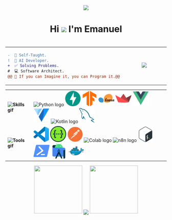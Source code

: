 <!-- Presentacion -->
<p align="center">
<img src="https://github.com/7oSkaaa/7oSkaaa/blob/main/Images/about_me.gif?raw=true" width="50px"></p>
<h1 align="center">Hi <img src = "https://raw.githubusercontent.com/MartinHeinz/MartinHeinz/master/wave.gif" width = 30px> I'm Emanuel</h1>

<!-- Descripcion -->
<table align="center" style="padding-top: 20px;">
<tr><td width="50%" align="left">

```diff
-  🚀 Self-Taught.
!  🤖 AI Developer.
+  ✅ Solving Problems.
#  💻 Software Architect.
@@ 🎇 If you can Imagine it, you can Program it.@@
```

</td><td width="50%" align="center">
    <img src="https://media2.giphy.com/media/v1.Y2lkPTc5MGI3NjExZnhrMzVvZ2E4ODVnM3ZodTFjNmpoeWE1aXdjZ3NpZWY3ejZ6bGxsbSZlcD12MV9pbnRlcm5hbF9naWZfYnlfaWQmY3Q9Zw/l2Je3ktsieOfOGa1G/giphy.webp" width="450">
</td></tr></table>

<!-- Skills and Tools-->
<table align="center">
    <tr>
        <td style="font-weight: bold; padding-right: 10px; vertical-align: center; border: none;">
        <img src="https://media2.giphy.com/media/QssGEmpkyEOhBCb7e1/giphy.gif?cid=ecf05e47a0n3gi1bfqntqmob8g9aid1oyj2wr3ds3mg700bl&rid=giphy.gif" width="30" alt="Skills gif">
        </td>
        <td>
        <img src="https://github.com/get-icon/geticon/blob/master/icons/python.svg" width="46" alt="Python logo"/>
        <img src="https://github.com/devicons/devicon/blob/master/icons/fastapi/fastapi-original.svg" width="48" alt="FastAPI logo"/>
        <img src="https://github.com/devicons/devicon/blob/master/icons/tensorflow/tensorflow-original.svg" width="48" alt="TensorFlow logo"/>
        <img src="https://github.com/devicons/devicon/blob/master/icons/scikitlearn/scikitlearn-original.svg" width="50" alt="ScikitLearn logo"/>
        <img src="https://github.com/devicons/devicon/blob/master/icons/streamlit/streamlit-original.svg" width="50" alt="Streamlit logo"/>
        <img src="https://github.com/devicons/devicon/blob/master/icons/vuejs/vuejs-original.svg" width="50" alt="Vue logo"/>
        <img src="https://github.com/devicons/devicon/blob/master/icons/vuetify/vuetify-original.svg" width="50" alt="Vuetify logo"/>
        <img src="https://github.com/get-icon/geticon/blob/master/icons/kotlin.svg" width="46" alt="Kotlin logo"/>
        <img src="https://github.com/devicons/devicon/blob/master/icons/mysql/mysql-original.svg" width="48" alt="MySQL logo"/>
        </td>
        </tr>
        <tr>
        <td style="font-weight: bold; padding-right: 10px; vertical-align: center; border: none;">
        <img src="https://media1.giphy.com/media/v1.Y2lkPTc5MGI3NjExNzJwYWV2c2dldHd1cjVidWJmamdqdndnaWRoeG1rYWJqYzZtemtoeSZlcD12MV9pbnRlcm5hbF9naWZfYnlfaWQmY3Q9Zw/PMb6pEvN31fPUBAYjx/giphy.webp" width="30" alt="Tools gif">
        </td>
        <td>
        <img src="https://github.com/devicons/devicon/blob/master/icons/vscode/vscode-original.svg" width="48" alt="VScode logo"/>
        <img src="https://github.com/devicons/devicon/blob/master/icons/swagger/swagger-original.svg" width="50" alt="Swagger logo"/>
        <img src="https://github.com/devicons/devicon/blob/master/icons/postman/postman-original.svg" width="48" alt="Postman logo"/>
        <img src="https://registry.npmmirror.com/@lobehub/icons-static-png/1.56.0/files/dark/colab-color.png" width="50" alt="Colab logo"/>
        <img src="https://registry.npmmirror.com/@lobehub/icons-static-png/1.56.0/files/dark/n8n-color.png" width="50" alt="n8n logo"/>
        <img src="https://github.com/devicons/devicon/blob/master/icons/bash/bash-original.svg" width="48" alt="Bash logo"/>
        <img src="https://github.com/devicons/devicon/blob/master/icons/powershell/powershell-original.svg" width="50" alt="PowerShell logo"/>
        <img src="https://github.com/devicons/devicon/blob/master/icons/androidstudio/androidstudio-original.svg" width="50" alt="AndroidStudio logo"/>
        <img src="https://github.com/devicons/devicon/blob/master/icons/docker/docker-original.svg" width="50" alt="Docker logo"/>
        </td>
    </tr>
</table>

<!-- Statistics -->
<p align="center">
    <img height="150" width="150" src="https://github.com/JayantGoel001/JayantGoel001/blob/master/WEBP/left.webp">
    <img align="center" src="https://github-readme-streak-stats.herokuapp.com/?user=emaimp&theme=dark&hide_border=true"/>
    <img height="150" width="150" src="https://github.com/JayantGoel001/JayantGoel001/blob/master/WEBP/right.webp">
</p>
<h1></h1>

